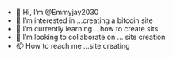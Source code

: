 - 👋 Hi, I’m @Emmyjay2030
- 👀 I’m interested in ...creating a bitcoin site
- 🌱 I’m currently learning ...how to create sits
- 💞️ I’m looking to collaborate on ... site creation
- 📫 How to reach me ...site creating

<!---
Bitcoinworld is a ✨ special ✨ repository because its `README.md` (this file) appears on your GitHub profile.
You can click the Preview link to take a look at your changes.
--->
